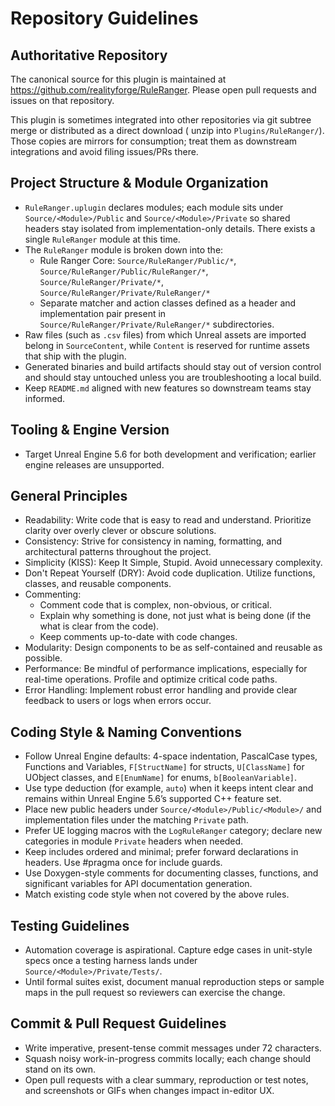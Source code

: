 # Repository Guidelines

## Authoritative Repository

The canonical source for this plugin is maintained at https://github.com/realityforge/RuleRanger. Please open pull
requests and issues on that repository.

This plugin is sometimes integrated into other repositories via git subtree merge or distributed as a direct download (
unzip into `Plugins/RuleRanger/`). Those copies are mirrors for consumption; treat them as downstream integrations and
avoid filing issues/PRs there.

## Project Structure & Module Organization

- `RuleRanger.uplugin` declares modules; each module sits under `Source/<Module>/Public` and `Source/<Module>/Private`
  so shared headers stay isolated from implementation-only details. There exists a single `RuleRanger` module at this time.
- The `RuleRanger` module is broken down into the:
  - Rule Ranger Core: `Source/RuleRanger/Public/*`, `Source/RuleRanger/Public/RuleRanger/*`, `Source/RuleRanger/Private/*`, `Source/RuleRanger/Private/RuleRanger/*`
  - Separate matcher and action classes defined as a header and implementation pair present in `Source/RuleRanger/Private/RuleRanger/*` subdirectories.
- Raw files (such as `.csv` files) from which Unreal assets are imported belong in `SourceContent`, while `Content` is
reserved for runtime assets that ship with the plugin.
- Generated binaries and build artifacts should stay out of version control and should stay untouched unless you are
  troubleshooting a local build.
- Keep `README.md` aligned with new features so downstream teams stay informed.

## Tooling & Engine Version

- Target Unreal Engine 5.6 for both development and verification; earlier engine releases are unsupported.

## General Principles

- Readability: Write code that is easy to read and understand. Prioritize clarity over overly clever or obscure
  solutions.
- Consistency: Strive for consistency in naming, formatting, and architectural patterns throughout the project.
- Simplicity (KISS): Keep It Simple, Stupid. Avoid unnecessary complexity.
- Don't Repeat Yourself (DRY): Avoid code duplication. Utilize functions, classes, and reusable components.
- Commenting:
    - Comment code that is complex, non-obvious, or critical.
    - Explain why something is done, not just what is being done (if the what is clear from the code).
    - Keep comments up-to-date with code changes.
- Modularity: Design components to be as self-contained and reusable as possible.
- Performance: Be mindful of performance implications, especially for real-time operations. Profile and optimize
  critical code paths.
- Error Handling: Implement robust error handling and provide clear feedback to users or logs when errors occur.

## Coding Style & Naming Conventions

- Follow Unreal Engine defaults: 4-space indentation, PascalCase types, Functions and Variables, `F[StructName]` for
  structs, `U[ClassName]` for UObject classes, and `E[EnumName]` for enums, `b[BooleanVariable]`.
- Use type deduction (for example, `auto`) when it keeps intent clear and remains within Unreal Engine 5.6’s supported
  C++ feature set.
- Place new public headers under `Source/<Module>/Public/<Module>/` and implementation files under the matching
  `Private` path.
- Prefer UE logging macros with the `LogRuleRanger` category; declare new categories in module `Private` headers when
  needed.
- Keep includes ordered and minimal; prefer forward declarations in headers. Use #pragma once for include guards.
- Use Doxygen-style comments for documenting classes, functions, and significant variables for API documentation
  generation.
- Match existing code style when not covered by the above rules.

## Testing Guidelines

- Automation coverage is aspirational. Capture edge cases in unit-style specs once a testing harness lands under
  `Source/<Module>/Private/Tests/`.
- Until formal suites exist, document manual reproduction steps or sample maps in the pull request so reviewers can
  exercise the change.

## Commit & Pull Request Guidelines

- Write imperative, present-tense commit messages under 72 characters.
- Squash noisy work-in-progress commits locally; each change should stand on its own.
- Open pull requests with a clear summary, reproduction or test notes, and screenshots or GIFs when changes impact
  in-editor UX.
